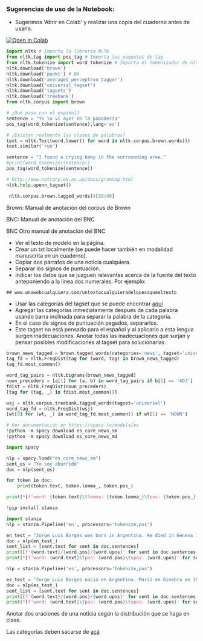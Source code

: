 ### Sugerencias de uso de la Notebook: 
- Sugerimos 'Abrir en Colab' y realizar una copia del cuaderno antes de usarlo.

[![Open In Colab](https://colab.research.google.com/assets/colab-badge.svg)](https://colab.research.google.com/drive/1jHG8yChrcPLbymByLHswzJdeTf_3u2Bs?usp=sharing)

```python
import nltk # Importa la librería NLTK
from nltk.tag import pos_tag # Importa los paquetes de tag
from nltk.tokenize import word_tokenize # Importa el tokenizador de nltk
nltk.download('brown')
nltk.download('punkt') # BA
nltk.download('averaged_perceptron_tagger')
nltk.download('universal_tagset')
nltk.download('tagsets')
nltk.download('treebank')
from nltk.corpus import brown
```


```python
# ¿Qué pasa con el español?
sentence = "Yo lo vi ayer en la panadería"
pos_tag(word_tokenize(sentence),lang='es')
```


```python
# ¿Existen realmente las clases de palabras?
text = nltk.Text(word.lower() for word in nltk.corpus.brown.words())
text.similar('run')
```


```python
sentence = "I found a crying baby in the surrounding area."
#print(word_tokenize(sentence))
pos_tag(word_tokenize(sentence))
```


```python
# http://www.natcorp.ox.ac.uk/docs/gramtag.html
nltk.help.upenn_tagset()
```


```python
 nltk.corpus.brown.tagged_words()[20:40]
```

Brown: Manual de anotación del corpus de Brown

BNC: Manual de anotación del BNC

BNC Otro manual de anotación del BNC

- Ver el texto de modelo en la página.
- Crear un txt localmente (se puede hacer también en modalidad manuscrita en un cuaderno).
- Copiar dos párrafos de una noticia cualquiera.
- Separar los signos de puntuación.
- Indicar los datos que se juzguen relevantes acerca de la fuente del texto anteponiendo a la línea dos numerales. Por ejemplo:
```
## www.unawebcualquiera.com/untextocualquieradelquesaqueeltexto
```

- Usar las categorías del tagset que se puede encontrar [aquí](http://www.natcorp.ox.ac.uk/docs/gramtag.html)
- Agregar las categorías inmediatamente después de cada palabra usando barra inclinada para separar la palabra de la categoría.
- En el caso de signos de puntuación pegados, separarlos.
- Este tagset no está pensado para el español y al aplicarlo a esta lengua surgen inadecuaciones. Anotar todas las inadecuaciones que surjan y pensar posibles modificaciones al tagset para solucionarlas.



```python
brown_news_tagged = brown.tagged_words(categories='news', tagset='universal')
tag_fd = nltk.FreqDist(tag for (word, tag) in brown_news_tagged)
tag_fd.most_common()
```


```python
word_tag_pairs = nltk.bigrams(brown_news_tagged)
noun_preceders = [a[1] for (a, b) in word_tag_pairs if b[1] == 'ADJ']
fdist = nltk.FreqDist(noun_preceders)
[tag for (tag, _) in fdist.most_common()]
```


```python
wsj = nltk.corpus.treebank.tagged_words(tagset='universal')
word_tag_fd = nltk.FreqDist(wsj)
[wt[0] for (wt, _) in word_tag_fd.most_common() if wt[1] == 'NOUN']
```


```python
# Ver documentación en https://spacy.io/models/es
!python -m spacy download es_core_news_sm
!python -m spacy download es_core_news_md
```


```python
import spacy

nlp = spacy.load("es_core_news_sm")
sent_es = "Yo soy aburrido"
doc = nlp(sent_es)

for token in doc:
    print(token.text, token.lemma_, token.pos_)

```


```python
print(*[f'word: {token.text}\tlemma: {token.lemma_}\tpos: {token.pos_}' for token in doc], sep='\n')
```


```python
!pip install stanza
```


```python
import stanza
nlp = stanza.Pipeline('en', processors='tokenize,pos')
```


```python
en_test_= "Jorge Luis Borges was born in Argentina. He died in Geneva in 1986. He has writen a lots of book, but no novel."
doc = nlp(en_test_)
sent_list = [sent.text for sent in doc.sentences]
print([f'{word.text}/{word.pos}/{word.upos}' for sent in doc.sentences for word in sent.words])
print(*[f'word: {word.text}\tpos: {word.pos}\tupos: {word.upos}' for sent in doc.sentences for word in sent.words], sep='\n')
```


```python
nlp = stanza.Pipeline('es', processors='tokenize,pos')
```


```python
es_test_= "Jorge Luis Borges nació en Argentina. Murió en Ginebra en 1986. Escribió muchos libros, pero ninguna novela."
doc = nlp(es_test_)
sent_list = [sent.text for sent in doc.sentences]
print([f'{word.text}/{word.pos}/{word.upos}' for sent in doc.sentences for word in sent.words])
print(*[f'word: {word.text}\tpos: {word.pos}\tupos: {word.upos}' for sent in doc.sentences for word in sent.words], sep='\n')
```

Anotar dos oraciones de una noticia según la distribución que se haga en clase.

Las categorías deben sacarse de [acá](https://universaldependencies.org/es/pos/index.html)
